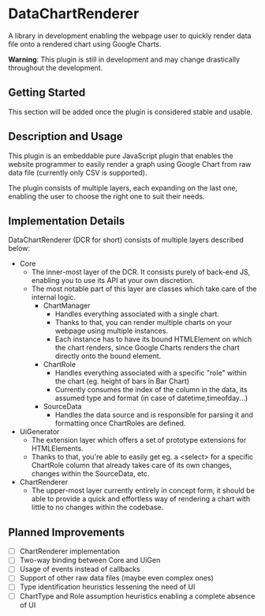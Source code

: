 
# DataChartRenderer
A library in development enabling the webpage user to quickly render data file onto a rendered chart using Google Charts.

**Warning**: This plugin is still in development and may change drastically throughout the development.
  
  
  
Getting Started
---
This section will be added once the plugin is considered stable and usable.

 

Description and Usage
---

This plugin is an embeddable pure JavaScript plugin that enables the website programmer to easily render a graph using Google Chart
from raw data file (currently only CSV is supported).

The plugin consists of multiple layers, each expanding on the last one, enabling the user to choose the right one to suit their needs.

 

Implementation Details
---

DataChartRenderer (DCR for short) consists of multiple layers described below:

- Core
	+ The inner-most layer of the DCR. It consists purely of back-end JS, enabling you to use its API at your own discretion.
	+ The most notable part of this layer are classes which take care of the internal logic.
		- ChartManager
			- Handles everything associated with a single chart.
			- Thanks to that, you can render multiple charts on your webpage using multiple instances.
			- Each instance has to have its bound HTMLElement on which the chart renders, since Google Charts renders the chart directly onto the bound element.
		- ChartRole
			- Handles everything associated with a specific "role" within the chart (eg. height of bars in Bar Chart)
			- Currently consumes the index of the column in the data, its assumed type and format (in case of datetime,timeofday...)
		- SourceData
			- Handles the data source and is responsible for parsing it and formatting once ChartRoles are defined.
- UiGenerator
	- The extension layer which offers a set of prototype extensions for HTMLElements.
	- Thanks to that, you're able to easily get eg. a \<select\> for a specific ChartRole column that already takes care of its own changes, changes within the SourceData, etc.
- ChartRenderer
  - The upper-most layer currently entirely in concept form, it should be able to provide a quick and effortless way of rendering a         chart with little to no changes within the codebase.  
  
Planned Improvements
---

 - [ ] ChartRenderer implementation
 - [ ] Two-way binding between Core and UiGen
 - [ ] Usage of events instead of callbacks
 - [ ] Support of other raw data files (maybe even complex ones)
 - [ ] Type identification heuristics lessening the need of UI
 - [ ] ChartType and Role assumption heuristics enabling a complete absence of UI
